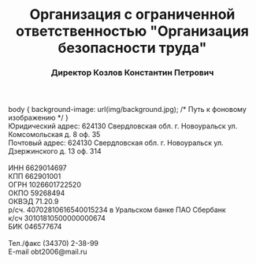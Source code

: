 <body>
	<header>
		<h1>Организация с ограниченной ответственностью &quot;Организация безопасности труда&quot;</h1>
		<h3>Директор Козлов Константин Петрович</h3>
	</header>
	body {
		background-image: url(img/background.jpg); /* Путь к фоновому изображению */
	}
	<footer>
		Юридический адрес: 624130 Свердловская обл. г. Новоуральск ул. Комсомольская д. 8 оф. 35<br>
		Почтовый адрес: 624130 Свердловская обл. г. Новоуральск ул. Дзержинского д. 13 оф. 314<br>
		<br>
		ИНН 6629014697<br>
		КПП 662901001<br>
		ОГРН 1026601722520<br>
		ОКПО 59268494<br>
		ОКВЭД 71.20.9<br>
		р/сч. 40702810616540015234 в Уральском банке ПАО Сбербанк<br>
		к/сч 30101810500000000674<br>
		БИК 046577674<br>
		<br>
		Тел./факс (34370) 2-38-99<br>
		E-mail obt2006@mail.ru
	</footer>	
</body>